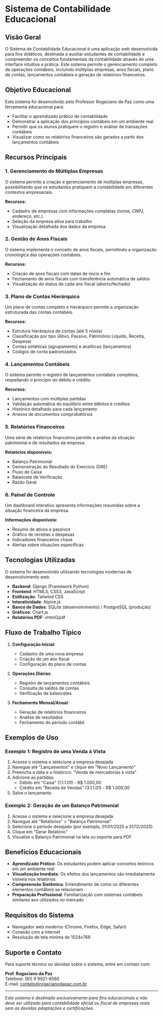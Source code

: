 # Sistema de Contabilidade Educacional

## Visão Geral

O Sistema de Contabilidade Educacional é uma aplicação web desenvolvida para fins didáticos, destinada a auxiliar estudantes de contabilidade a compreender os conceitos fundamentais da contabilidade através de uma interface intuitiva e prática. Este sistema permite o gerenciamento completo de operações contábeis, incluindo múltiplas empresas, anos fiscais, plano de contas, lançamentos contábeis e geração de relatórios financeiros.

## Objetivo Educacional

Este sistema foi desenvolvido pelo Professor Rogaciano da Paz como uma ferramenta educacional para:

- Facilitar o aprendizado prático de contabilidade
- Demonstrar a aplicação dos princípios contábeis em um ambiente real
- Permitir que os alunos pratiquem o registro e análise de transações contábeis
- Visualizar como os relatórios financeiros são gerados a partir dos lançamentos contábeis

## Recursos Principais

### 1. Gerenciamento de Múltiplas Empresas

O sistema permite a criação e gerenciamento de múltiplas empresas, possibilitando que os estudantes pratiquem a contabilidade em diferentes contextos empresariais.

**Recursos:**
- Cadastro de empresas com informações completas (nome, CNPJ, endereço, etc.)
- Seleção da empresa ativa para trabalho
- Visualização detalhada dos dados da empresa

### 2. Gestão de Anos Fiscais

O sistema implementa o conceito de anos fiscais, permitindo a organização cronológica das operações contábeis.

**Recursos:**
- Criação de anos fiscais com datas de início e fim
- Fechamento de anos fiscais com transferência automática de saldos
- Visualização do status de cada ano fiscal (aberto/fechado)

### 3. Plano de Contas Hierárquico

Um plano de contas completo e hierárquico permite a organização estruturada das contas contábeis.

**Recursos:**
- Estrutura hierárquica de contas (até 5 níveis)
- Classificação por tipo (Ativo, Passivo, Patrimônio Líquido, Receita, Despesa)
- Contas sintéticas (agrupamento) e analíticas (lançamentos)
- Códigos de conta padronizados

### 4. Lançamentos Contábeis

O sistema permite o registro de lançamentos contábeis completos, respeitando o princípio do débito e crédito.

**Recursos:**
- Lançamentos com múltiplas partidas
- Validação automática do equilíbrio entre débitos e créditos
- Histórico detalhado para cada lançamento
- Anexos de documentos comprobatórios

### 5. Relatórios Financeiros

Uma série de relatórios financeiros permite a análise da situação patrimonial e de resultados da empresa.

**Relatórios disponíveis:**
- Balanço Patrimonial
- Demonstração do Resultado do Exercício (DRE)
- Fluxo de Caixa
- Balancete de Verificação
- Razão Geral

### 6. Painel de Controle

Um dashboard interativo apresenta informações resumidas sobre a situação financeira da empresa.

**Informações disponíveis:**
- Resumo de ativos e passivos
- Gráfico de receitas x despesas
- Indicadores financeiros chave
- Alertas sobre situações específicas

## Tecnologias Utilizadas

O sistema foi desenvolvido utilizando tecnologias modernas de desenvolvimento web:

- **Backend**: Django (Framework Python)
- **Frontend**: HTML5, CSS3, JavaScript
- **Estilização**: Tailwind CSS
- **Interatividade**: Alpine.js
- **Banco de Dados**: SQLite (desenvolvimento) / PostgreSQL (produção)
- **Gráficos**: Chart.js
- **Relatórios PDF**: xhtml2pdf

## Fluxo de Trabalho Típico

1. **Configuração Inicial**:
   - Cadastro de uma nova empresa
   - Criação de um ano fiscal
   - Configuração do plano de contas

2. **Operações Diárias**:
   - Registro de lançamentos contábeis
   - Consulta de saldos de contas
   - Verificação de balancetes

3. **Fechamento Mensal/Anual**:
   - Geração de relatórios financeiros
   - Análise de resultados
   - Fechamento do período contábil

## Exemplos de Uso

### Exemplo 1: Registro de uma Venda à Vista

1. Acesse o sistema e selecione a empresa desejada
2. Navegue até "Lançamentos" e clique em "Novo Lançamento"
3. Preencha a data e o histórico: "Venda de mercadorias à vista"
4. Adicione as partidas:
   - Débito em "Caixa" (1.1.1.01) - R$ 1.000,00
   - Crédito em "Receita de Vendas" (3.1.1.01) - R$ 1.000,00
5. Salve o lançamento

### Exemplo 2: Geração de um Balanço Patrimonial

1. Acesse o sistema e selecione a empresa desejada
2. Navegue até "Relatórios" > "Balanço Patrimonial"
3. Selecione o período desejado (por exemplo, 01/01/2025 a 31/12/2025)
4. Clique em "Gerar Relatório"
5. Visualize o Balanço Patrimonial na tela ou exporte para PDF

## Benefícios Educacionais

- **Aprendizado Prático**: Os estudantes podem aplicar conceitos teóricos em um ambiente real
- **Visualização Imediata**: Os efeitos dos lançamentos são imediatamente visíveis nos relatórios
- **Compreensão Sistêmica**: Entendimento de como os diferentes elementos contábeis se relacionam
- **Preparação Profissional**: Familiarização com sistemas contábeis similares aos utilizados no mercado

## Requisitos do Sistema

- Navegador web moderno (Chrome, Firefox, Edge, Safari)
- Conexão com a internet
- Resolução de tela mínima de 1024x768

## Suporte e Contato

Para suporte técnico ou dúvidas sobre o sistema, entre em contato com:

**Prof. Rogaciano da Paz**  
Telefone: (81) 9 9921-6560  
E-mail: [contato@rogacianodapaz.com.br](mailto:contato@rogacianodapaz.com.br)

---

*Este sistema é destinado exclusivamente para fins educacionais e não deve ser utilizado para contabilidade oficial ou fiscal de empresas reais sem as devidas adaptações e certificações.*
